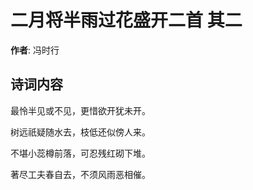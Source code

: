 # 二月将半雨过花盛开二首  其二

**作者**: 冯时行

## 诗词内容

最怜半见或不见，更惜欲开犹未开。

树远祇疑随水去，枝低还似傍人来。

不堪小蕊樽前落，可忍残红砌下堆。

著尽工夫春自去，不须风雨恶相催。

